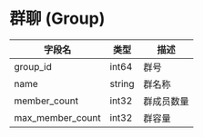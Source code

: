 # 群聊 (Group)

| 字段名           | 类型   | 描述       |
| ---------------- | ------ | ---------- |
| group_id         | int64  | 群号       |
| name             | string | 群名称     |
| member_count     | int32  | 群成员数量 |
| max_member_count | int32  | 群容量     |
